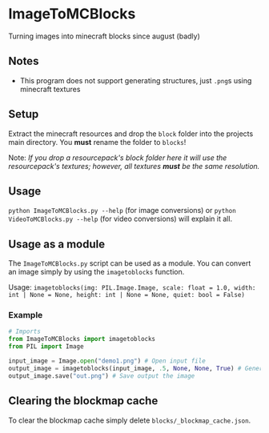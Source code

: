 # ImageToMCBlocks

Turning images into minecraft blocks since august (badly)

## Notes
- This program does not support generating structures, just `.png`s using minecraft textures

## Setup
Extract the minecraft resources and drop the `block` folder into the projects main directory. You **must** rename the folder to `blocks`!

Note: *If you drop a resourcepack's block folder here it will use the resourcepack's textures; however, all textures **must** be the same resolution.*

## Usage

`python ImageToMCBlocks.py --help` (for image conversions) or `python VideoToMCBlocks.py --help` (for video conversions) will explain it all.

## Usage as a module

The `ImageToMCBlocks.py` script can be used as a module. You can convert an image simply by using the `imagetoblocks` function. 

Usage: `imagetoblocks(img: PIL.Image.Image, scale: float = 1.0, width: int | None = None, height: int | None = None, quiet: bool = False)`

### Example
```python
# Imports
from ImageToMCBlocks import imagetoblocks
from PIL import Image

input_image = Image.open("demo1.png") # Open input file
output_image = imagetoblocks(input_image, .5, None, None, True) # Generate the output image with .5 scale without logging image generation info
output_image.save("out.png") # Save output the image
```

## Clearing the blockmap cache

To clear the blockmap cache simply delete `blocks/_blockmap_cache.json`.